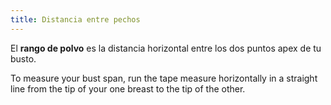 ```yaml
---
title: Distancia entre pechos
---
```


El **rango de polvo** es la distancia horizontal entre los dos puntos apex de tu busto.

To measure your bust span, run the tape measure horizontally in a straight line from the tip of your one breast to the tip of the other.
<MeasieImage />
